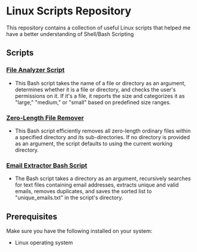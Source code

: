 # Linux Scripts Repository

This repository contains a collection of useful Linux scripts that helped me have a better understanding of Shell/Bash Scripting

## Scripts
### [File Analyzer Script](Script1.sh)
- This Bash script takes the name of a file or directory as an argument, determines whether it is a file or directory, and checks the user's permissions on it. If it's a file, it reports the size and categorizes it as "large," "medium," or "small" based on predefined size ranges.
### [Zero-Length File Remover](Script2.sh)
- This Bash script efficiently removes all zero-length ordinary files within a specified directory and its sub-directories. If no directory is provided as an argument, the script defaults to using the current working directory. 
### [Email Extractor Bash Script](Script3.sh)
- The Bash script takes a directory as an argument, recursively searches for text files containing email addresses, extracts unique and valid emails, removes duplicates, and saves the sorted list to "unique_emails.txt" in the script's directory.

## Prerequisites

Make sure you have the following installed on your system:

- Linux operating system
